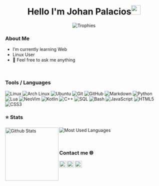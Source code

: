 <h1 align="center">Hello I'm Johan Palacios<img src="https://raw.githubusercontent.com/Johan-Palacios/Johan-Palacios/main/assets/hi.gif?raw=true" width="30px" height="30px"></h1>

<p align="center">
  <img alig src="https://github-profile-trophy.vercel.app/?username=Johan-Palacios&theme=onedark&&margin-w=12&column=6&rank=SSS,SS,S,AAA,AA,A,B,C&no-frame=true" alt="Trophies" />
</p>


### About Me

  - I’m currently learning Web
  - Linux User
  - 💬 Feel free to ask me anything

&nbsp;

### Tools / Languages

<!-- Icons: https://simpleicons.org/ -->

![Linux](https://img.shields.io/badge/-Linux-05122A?style=for-the-badge&color=302d41&logo=linux&logoColor=dfb914)
![Arch Linux](https://img.shields.io/badge/-Arch-05122A?style=for-the-badge&color=302d41&logo=archlinux&logoColor=3399cc)
![Ubuntu](https://img.shields.io/badge/-Ubuntu-05122A?style=for-the-badge&color=302d41&logo=ubuntu&logoColor=d64613)
![Git](https://img.shields.io/badge/-Git-05122A?style=for-the-badge&color=302d41&logo=git)
![GitHub](https://img.shields.io/badge/-GitHub-05122A?style=for-the-badge&color=302d41&logo=github)
![Markdown](https://img.shields.io/badge/-Markdown-05122A?style=for-the-badge&color=302d41&logo=markdown)
![Python](https://img.shields.io/badge/-Python-0512AB?style=for-the-badge&color=302d41&logo=Python&logoColor=f7cc40)
![Lua](https://img.shields.io/badge/-Lua-05122A?style=for-the-badge&color=302d41&logo=lua&logoColor=0062cc)
![NeoVim](https://img.shields.io/badge/-NeoVim-05122A?style=for-the-badge&color=302d41&logo=neovim&logoColor=4b9e4b)
![Kotlin](https://img.shields.io/badge/-Java-0512AB?style=for-the-badge&color=302d41&logo=Kotlin&logoColor=7F52FF)
![C++](https://img.shields.io/badge/-C++-0512AB?style=for-the-badge&color=302d41&logo=c%2B%2B&logoColor=ffffff)
![SQL](https://img.shields.io/badge/-SQL-05122A?style=for-the-badge&color=302d41&logo=mysql&logoColor=4479A1)
![Bash](https://img.shields.io/badge/-Bash-05122A?style=for-the-badge&color=302d41&logo=gnu-bash&logoColor=4EAA25)
![JavaScript](https://img.shields.io/badge/-JavaScript-05122A?style=for-the-badge&color=302d41&logo=javascript&logoColor=F7DF1E)
![HTML5](https://img.shields.io/badge/-HTML5-0512AB?style=for-the-badge&color=302d41&logo=HTML5&logoColor=E34F26)
![CSS3](https://img.shields.io/badge/-CSS3-0512AB?style=for-the-badge&color=302d41&logo=CSS3&logoColor=1572B6)


### ⭐ Stats

<!-- Catppuccin themed -->
<img height="170" align="left" src="https://github-readme-stats.vercel.app/api?username=Johan-Palacios&show_icons=true&bg_color=302d41&border_color=302d41&title_color=f5e0dc&text_color=d9e0ee&icon_color=c9cbff" alt="Github Stats" />
<img src="https://github-readme-stats.vercel.app/api/top-langs/?username=Johan-Palacios&layout=compact&show_icons=true&bg_color=302d41&border_color=302d41&title_color=f5e0dc&text_color=ffffff&icon_color=c9cbff&langs_count=6" alt="Most Used Languages" />

&nbsp;

### Contact me 🌐

[<img align="left" alt="Discord" width="22px" src="https://cdn.icon-icons.com/icons2/1945/PNG/512/iconfinder-discord-4661587_122459.png" />][discord]
[<img align="left" alt="Telegram" width="22px" src="https://cdn.icon-icons.com/icons2/923/PNG/512/telegram_icon-icons.com_72055.png" />][telegram]
[<img align="left" alt="Gmail" width="22px" src="https://cdn.icon-icons.com/icons2/2429/PNG/512/gmail_logo_icon_147283.png" />][gmail]

&nbsp;

[gmail]: johanpalacios.rivera@gmail.com
[telegram]: https://t.me/Johan_Palacios
[discord]: https://discord.com/users/668308113228562472

